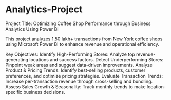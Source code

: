 # Analytics-Project
Project Title: Optimizing Coffee Shop Performance through Business Analytics Using Power BI

This project analyzes 1.50 lakh+ transactions from New York coffee shops using Microsoft Power BI to enhance revenue and operational efficiency.

Key Objectives:
Identify High-Performing Stores: Analyze top revenue-generating locations and success factors.
Detect Underperforming Stores: Pinpoint weak areas and suggest data-driven improvements.
Analyze Product & Pricing Trends: Identify best-selling products, customer preferences, and optimize pricing strategies.
Evaluate Transaction Trends: Increase per-transaction revenue through cross-selling and bundling.
Assess Sales Growth & Seasonality: Track monthly trends to make location-specific business decisions.
